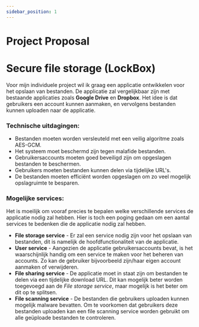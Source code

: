 ```yaml
---
sidebar_position: 1
---
```

# Project Proposal
# Secure file storage (LockBox)

Voor mijn individuele project wil ik graag een applicatie ontwikkelen voor het opslaan van bestanden. De applicatie zal vergelijkbaar zijn met bestaande applicaties zoals **Google Drive** en **Dropbox**. Het idee is dat gebruikers een account kunnen aanmaken, en vervolgens bestanden kunnen uploaden naar de applicatie.


### Technische uitdagingen:
- Bestanden moeten worden versleuteld met een veilig algoritme zoals AES-GCM.
- Het systeem moet beschermd zijn tegen malafide bestanden.
- Gebruikersaccounts moeten goed beveiligd zijn om opgeslagen bestanden te beschermen.
- Gebruikers moeten bestanden kunnen delen via tijdelijke URL's.
- De bestanden moeten efficiënt worden opgeslagen om zo veel mogelijk opslagruimte te besparen.


### Mogelijke services:
Het is moeilijk om vooraf precies te bepalen welke verschillende services de applicatie nodig zal hebben. Hier is toch een poging gedaan om een aantal services te bedenken die de applicatie nodig zal hebben.

- **File storage service** - Er zal een service nodig zijn voor het opslaan van bestanden, dit is namelijk de hoofdfunctionaliteit van de applicatie.
- **User service** - Aangezien de applicatie gebruikersaccounts bevat, is het waarschijnlijk  handig om een service te maken voor het beheren van accounts. Zo kan de gebruiker bijvoorbeeld zijn/haar eigen account aanmaken of verwijderen.
- **File sharing service** - De applicatie moet in staat zijn om bestanden te delen via een tijdelijke download URL. Dit kan mogelijk beter worden toegevoegd aan de *File storage service*, maar mogelijk is het beter om dit op te splitsen.
- **File scanning service** - De bestanden die gebruikers uploaden kunnen mogelijk malware bevatten. Om te voorkomen dat gebruikers deze bestanden uploaden kan een file scanning service worden gebruikt om alle geüploade bestanden te controleren. 
